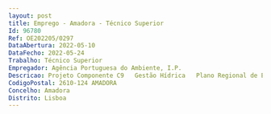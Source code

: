 ```yaml
--- 
layout: post
title: Emprego - Amadora - Técnico Superior
Id: 96780
Ref: OE202205/0297
DataAbertura: 2022-05-10
DataFecho: 2022-05-24
Trabalho: Técnico Superior
Empregador: Agência Portuguesa do Ambiente, I.P.
Descricao: Projeto Componente C9   Gestão Hídrica   Plano Regional de Eficiência Hídrica do Algarve
CodigoPostal: 2610-124 AMADORA
Concelho: Amadora
Distrito: Lisboa
--- 
```

